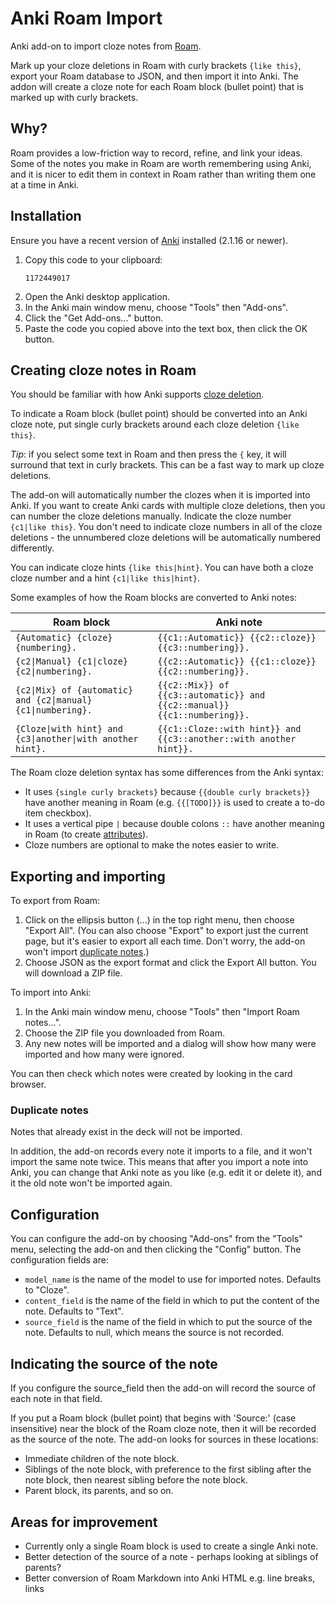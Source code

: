 # Anki Roam Import

Anki add-on to import cloze notes from [Roam](https://roamresearch.com/).

Mark up your cloze deletions in Roam with curly brackets `{like this}`, export
your Roam database to JSON, and then import it into Anki. The addon will create
a cloze note for each Roam block (bullet point) that is marked up with curly
brackets.

## Why?

Roam provides a low-friction way to record, refine, and link your ideas.
Some of the notes you make in Roam are worth remembering using Anki,
and it is nicer to edit them in context in Roam rather than writing them one at a time in Anki.

## Installation

Ensure you have a recent version of [Anki](https://apps.ankiweb.net/) installed
(2.1.16 or newer).

1. Copy this code to your clipboard:
   ```
   1172449017
   ```
2. Open the Anki desktop application.
3. In the Anki main window menu, choose "Tools" then "Add-ons".
4. Click the "Get Add-ons..." button.
5. Paste the code you copied above into the text box, then click the OK button.

## Creating cloze notes in Roam

You should be familiar with how Anki supports
[cloze deletion](https://apps.ankiweb.net/docs/manual.html#cloze-deletion).

To indicate a Roam block (bullet point) should be converted into an Anki cloze
note, put single curly brackets around each cloze deletion `{like this}`.

*Tip*: if you select some text in Roam and then press the `{` key, it will
surround that text in curly brackets. This can be a fast way to mark up cloze
deletions.
 
The add-on will automatically number the clozes when it is imported into Anki.
If you want to create Anki cards with multiple cloze deletions, then you can
number the cloze deletions manually. Indicate the cloze number
`{c1|like this}`. You don't need to indicate cloze numbers in all of the cloze
deletions - the unnumbered cloze deletions will be automatically numbered
differently.

You can indicate cloze hints `{like this|hint}`. You can have both a cloze
cloze number and a hint `{c1|like this|hint}`.

Some examples of how the Roam blocks are converted to Anki notes:

Roam block | Anki note
---------- | -------------
`{Automatic} {cloze} {numbering}.` | `{{c1::Automatic}} {{c2::cloze}} {{c3::numbering}}.`
`{c2\|Manual} {c1\|cloze} {c2\|numbering}.` | `{{c2::Automatic}} {{c1::cloze}} {{c2::numbering}}.`
`{c2\|Mix} of {automatic} and {c2\|manual} {c1\|numbering}.` | `{{c2::Mix}} of {{c3::automatic}} and {{c2::manual}} {{c1::numbering}}.`
`{Cloze\|with hint} and {c3\|another\|with another hint}.` | `{{c1::Cloze::with hint}} and {{c3::another::with another hint}}.`

The Roam cloze deletion syntax has some differences from the Anki syntax:

* It uses `{single curly brackets}` because `{{double curly brackets}}` have
  another meaning in Roam (e.g. `{{[TODO]}}` is used to create a to-do item
  checkbox).
* It uses a vertical pipe `|` because double colons `::` have another meaning in
  Roam (to create
  [attributes](https://roamresearch.com/#/v8/help/page/LJOc7nRiO)).
* Cloze numbers are optional to make the notes easier to write.

## Exporting and importing

To export from Roam:

1. Click on the ellipsis button (...) in the top right menu, then choose
   "Export All". (You can also choose "Export" to export just the current page,
   but it's easier to export all each time. Don't worry, the add-on won't import
   [duplicate notes](#duplicate-notes).)
2. Choose JSON as the export format and click the Export All button.
   You will download a ZIP file.
   
To import into Anki:

1. In the Anki main window menu, choose "Tools" then "Import Roam notes...".
2. Choose the ZIP file you downloaded from Roam.
3. Any new notes will be imported and a dialog will show how many were imported
   and how many were ignored.

You can then check which notes were created by looking in the card browser.

### Duplicate notes

Notes that already exist in the deck will not be imported.

In addition, the add-on records every note it imports to a file,
and it won't import the same note twice.
This means that after you import a note into Anki,
you can change that Anki note as you like (e.g. edit it or delete it),
and it the old note won't be imported again.


## Configuration

You can configure the add-on by choosing "Add-ons" from the "Tools" menu,
selecting the add-on and then clicking the "Config" button. The configuration
fields are:

* `model_name` is the name of the model to use for imported notes. Defaults to
  "Cloze".
* `content_field` is the name of the field in which to put the content of the
  note. Defaults to "Text".
* `source_field` is the name of the field in which to put the source of the note.
  Defaults to null, which means the source is not recorded.

## Indicating the source of the note

If you configure the source_field
then the add-on will record the source of each note in that field.

If you put a Roam block (bullet point) that begins with 'Source:' (case insensitive)
near the block of the Roam cloze note, then it will be recorded as the source of
the note. The add-on looks for sources in these locations:
* Immediate children of the note block.
* Siblings of the note block, with preference to the first sibling after the
  note block, then nearest sibling before the note block.
* Parent block, its parents, and so on.


## Areas for improvement

* Currently only a single Roam block is used to create a single Anki note.
* Better detection of the source of a note - perhaps looking at siblings of
  parents?
* Better conversion of Roam Markdown into Anki HTML e.g. line breaks, links
